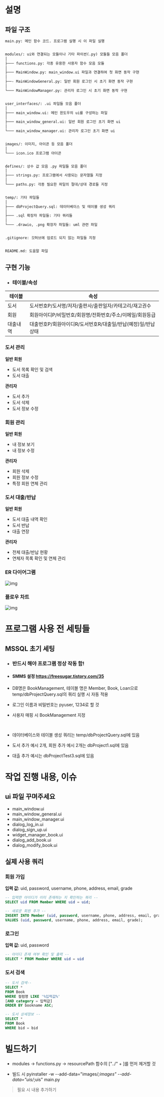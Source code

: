 설명
================================

파일 구조
--------------------------------

```txt
main.py: 메인 함수 코드. 프로그램 실행 시 이 파일 실행


modules/: ui와 연결되는 모듈이나 기타 파이썬(.py) 모듈들 모음 폴더
│
├─── functions.py: 각종 유용한 사용자 함수 모음 모듈
│
├─── MainWindow.py: main_window.ui 파일과 연결하여 첫 화면 동작 구현
│
├──- MainWindowGeneral.py: 일반 회원 로그인 시 초기 화면 동작 구현
│
└─── MainWindowManager.py: 관리자 로그인 시 초기 화면 동작 구현


user_interfaces/: .ui 파일들 모음 폴더
│
├─── main_window.ui: 메인 윈도우의 ui를 구성하는 파일
│
├─── main_window_general.ui: 일반 회원 로그인 초기 화면 ui
│
└─── main_window_manager.ui: 관리자 로그인 초기 화면 ui


images/: 이미지, 아이콘 등 모음 폴더
│
└─── icon.ico 프로그램 아이콘


defines/: 상수 값 모음 .py 파일들 모음 폴더
│
├─── strings.py: 프로그램에서 사용되는 문자열들 지정
│
└─── paths.py: 각종 필요한 파일의 절대/상대 경로들 지정


temp/: 기타 파일들
│
├─── dbProjectQuery.sql: 데이터베이스 및 테이블 생성 쿼리
│
├─── .sql 확장자 파일들: 기타 쿼리들
│
└─── .drawio, .png 확장자 파일들: uml 관련 파일


.gitignore: 깃허브에 업로드 되지 않는 파일들 지정


README.md: 도움말 파일
```


구현 기능
--------------------------------

* ### 테이블/속성
| 테이블   | 속성                                                         |
|----------|--------------------------------------------------------------|
| 도서     | 도서번호P/도서명/저자/출판사/출판일자/카테고리/재고권수      |
| 회원     | 회원아이디P/비밀번호/회원명/전화번호/주소/이메일/회원등급    |
| 대출내역 | 대출번호P/회원아이디R/도서번호R/대출일/반납(예정)일/반납상태 |


### 도서 관리

**일반 회원**
* 도서 목록 확인 및 검색
* 도서 대출

**관리자**
* 도서 추가
* 도서 삭제
* 도서 정보 수정


### 회원 관리

**일반 회원**
* 내 정보 보기
* 내 정보 수정

**관리자**
* 회원 삭제
* 회원 정보 수정
* 특정 회원 연체 관리


### 도서 대출/반납

**일반 회원**
* 도서 대출 내역 확인
* 도서 반납
* 대출 연장

**관리자**
* 전체 대출/반납 현황
* 연체자 목록 확인 및 연체 관리

### ER 다이어그램

![img](./temp/db_er.png)

### 플로우 차트

![img](./temp/db_flowchart.png)


프로그램 사용 전 세팅들
================================

MSSQL 초기 세팅
--------------------------------
* ### 반드시 해야 프로그램 정상 작동 함!


* #### SMMS 설정 https://freesugar.tistory.com/35

* DB명은 BookManagement, 테이블 명은 Member, Book, Loan으로 temp/dbProjectQuery.sql의 쿼리 실행 시 자동 적용

* 로그인 이름과 비밀번호는 pyuser, 1234로 할 것

* 사용자 매핑 시 BookManagement 지정

<br>

* 데이터베이스와 테이블 생성 쿼리는 temp/dbProjectQuery.sql에 있음

* 도서 추가 예시 2개, 회원 추가 예시 2개는 dbProject1.sql에 있음

* 대출 추가 예시는 dbProjectTest3.sql에 있음


작업 진행 내용, 이슈
================================

ui 파일 꾸며주세요
--------------------------------

* main_window.ui
* main_window_general.ui
* main_window_manager.ui
* dialog_log_in.ui
* dialog_sign_up.ui
* widget_manager_book.ui
* dialog_add_book.ui
* dialog_modify_book.ui


실제 사용 쿼리
--------------------------------

### 회원 가입

**입력 값:** uid, password, username, phone, address, email, grade

```SQL
-- 입력한 아이디가 이미 존재하는 지 확인하는 쿼리 --
SELECT uid FROM Member WHERE uid = uid;

-- 새로운 회원 추가 --
INSERT INTO Member (uid, password, username, phone, address, email, grade) 
VALUES (uid, password, username, phone, address, email, grade);
```

### 로그인

**입력 값:** uid, password

```SQL
-- 아이디 존재 여부 확인 및 출력 --
SELECT * FROM Member WHERE uid = uid
```

### 도서 검색
```SQL
-- 도서 검색--
SELECT * 
FROM Book 
WHERE 컬럼명 LIKE '%입력값%'
[AND category = 입력값]
ORDER BY bookname ASC;

-- 도서 상세정보 --
SELECT *
FROM Book
WHERE bid = bid
```


빌드하기
================================
* modules -> functions.py -> resourcePath 함수의 ["../" + ]를 먼저 제거할 것

* 빌드 시 pyinstaller -w --add-data="images/*;images" --add-data="uis/*;uis" main.py









> 필요 시 내용 추가하기